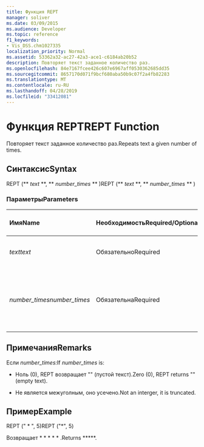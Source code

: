 ```yaml
---
title: Функция REPT
manager: soliver
ms.date: 03/09/2015
ms.audience: Developer
ms.topic: reference
f1_keywords:
- Vis_DSS.chm1027335
localization_priority: Normal
ms.assetid: 53362a32-ac27-42a3-ace1-c6184ab20b52
description: Повторяет текст заданное количество раз.
ms.openlocfilehash: 84e7167fcee426c607e6967aff0530362685dd35
ms.sourcegitcommit: 8657170d071f9bcf680aba50b9c07f2a4fb82283
ms.translationtype: MT
ms.contentlocale: ru-RU
ms.lasthandoff: 04/28/2019
ms.locfileid: "33412081"
---
```

# <a name="rept-function"></a><span data-ttu-id="c243b-103">Функция REPT</span><span class="sxs-lookup"><span data-stu-id="c243b-103">REPT Function</span></span>

<span data-ttu-id="c243b-104">Повторяет текст заданное количество раз.</span><span class="sxs-lookup"><span data-stu-id="c243b-104">Repeats text a given number of times.</span></span> 
  
## <a name="syntax"></a><span data-ttu-id="c243b-105">Синтаксис</span><span class="sxs-lookup"><span data-stu-id="c243b-105">Syntax</span></span>

<span data-ttu-id="c243b-106">REPT (\*\* *text* \*\*, \*\* *number_times* \*\* )</span><span class="sxs-lookup"><span data-stu-id="c243b-106">REPT (\*\* *text* \*\*, \*\* *number_times* \*\* )</span></span> 
  
### <a name="parameters"></a><span data-ttu-id="c243b-107">Параметры</span><span class="sxs-lookup"><span data-stu-id="c243b-107">Parameters</span></span>

|<span data-ttu-id="c243b-108">**Имя**</span><span class="sxs-lookup"><span data-stu-id="c243b-108">**Name**</span></span>|<span data-ttu-id="c243b-109">**Необходимость**</span><span class="sxs-lookup"><span data-stu-id="c243b-109">**Required/Optional**</span></span>|<span data-ttu-id="c243b-110">**Тип данных**</span><span class="sxs-lookup"><span data-stu-id="c243b-110">**Data Type**</span></span>|<span data-ttu-id="c243b-111">**Описание**</span><span class="sxs-lookup"><span data-stu-id="c243b-111">**Description**</span></span>|
|:-----|:-----|:-----|:-----|
| <span data-ttu-id="c243b-112">_text_</span><span class="sxs-lookup"><span data-stu-id="c243b-112">_text_</span></span> <br/> |<span data-ttu-id="c243b-113">Обязательно</span><span class="sxs-lookup"><span data-stu-id="c243b-113">Required</span></span>  <br/> |<span data-ttu-id="c243b-114">**Строка**</span><span class="sxs-lookup"><span data-stu-id="c243b-114">**String**</span></span> <br/> | <span data-ttu-id="c243b-115">Текст, который нужно повторить.</span><span class="sxs-lookup"><span data-stu-id="c243b-115">The text you want to repeat.</span></span>  <br/> |
| <span data-ttu-id="c243b-116">_number_times_</span><span class="sxs-lookup"><span data-stu-id="c243b-116">_number_times_</span></span> <br/> |<span data-ttu-id="c243b-117">Обязательна</span><span class="sxs-lookup"><span data-stu-id="c243b-117">Required</span></span>  <br/> |<span data-ttu-id="c243b-118">**Number**</span><span class="sxs-lookup"><span data-stu-id="c243b-118">**Number**</span></span> <br/> |<span data-ttu-id="c243b-119">Положительное число, определяющие количество повторов текста.</span><span class="sxs-lookup"><span data-stu-id="c243b-119">A positive number specifying the number of times to repeat text.</span></span>  <br/> |
   
## <a name="remarks"></a><span data-ttu-id="c243b-120">Примечания</span><span class="sxs-lookup"><span data-stu-id="c243b-120">Remarks</span></span>

<span data-ttu-id="c243b-121">Если *number_times:*</span><span class="sxs-lookup"><span data-stu-id="c243b-121">If  *number_times*  is:</span></span> 
  
- <span data-ttu-id="c243b-122">Ноль (0), REPT возвращает "" (пустой текст).</span><span class="sxs-lookup"><span data-stu-id="c243b-122">Zero (0), REPT returns "" (empty text).</span></span>
    
- <span data-ttu-id="c243b-123">Не является межуголным, оно усечено.</span><span class="sxs-lookup"><span data-stu-id="c243b-123">Not an interger, it is truncated.</span></span>
    
## <a name="example"></a><span data-ttu-id="c243b-124">Пример</span><span class="sxs-lookup"><span data-stu-id="c243b-124">Example</span></span>

<span data-ttu-id="c243b-125">REPT (" \* ", 5)</span><span class="sxs-lookup"><span data-stu-id="c243b-125">REPT ("\*", 5)</span></span> 
  
<span data-ttu-id="c243b-126">Возвращает \* \* \* \* \* .</span><span class="sxs-lookup"><span data-stu-id="c243b-126">Returns \*\*\*\*\*.</span></span> 
  

